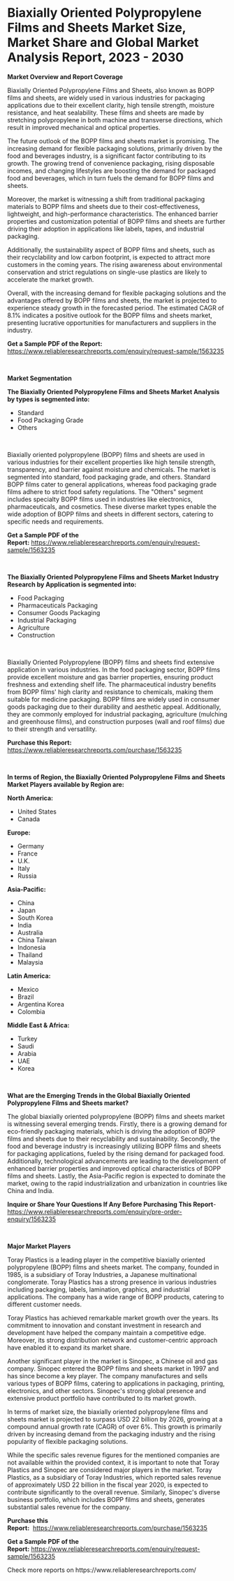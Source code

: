 <p><h1>Biaxially Oriented Polypropylene Films and Sheets Market Size, Market Share and Global Market Analysis Report, 2023 - 2030</h1></p><p><strong>Market Overview and Report Coverage</strong></p>
<p><p>Biaxially Oriented Polypropylene Films and Sheets, also known as BOPP films and sheets, are widely used in various industries for packaging applications due to their excellent clarity, high tensile strength, moisture resistance, and heat sealability. These films and sheets are made by stretching polypropylene in both machine and transverse directions, which result in improved mechanical and optical properties.</p><p>The future outlook of the BOPP films and sheets market is promising. The increasing demand for flexible packaging solutions, primarily driven by the food and beverages industry, is a significant factor contributing to its growth. The growing trend of convenience packaging, rising disposable incomes, and changing lifestyles are boosting the demand for packaged food and beverages, which in turn fuels the demand for BOPP films and sheets.</p><p>Moreover, the market is witnessing a shift from traditional packaging materials to BOPP films and sheets due to their cost-effectiveness, lightweight, and high-performance characteristics. The enhanced barrier properties and customization potential of BOPP films and sheets are further driving their adoption in applications like labels, tapes, and industrial packaging.</p><p>Additionally, the sustainability aspect of BOPP films and sheets, such as their recyclability and low carbon footprint, is expected to attract more customers in the coming years. The rising awareness about environmental conservation and strict regulations on single-use plastics are likely to accelerate the market growth.</p><p>Overall, with the increasing demand for flexible packaging solutions and the advantages offered by BOPP films and sheets, the market is projected to experience steady growth in the forecasted period. The estimated CAGR of 8.1% indicates a positive outlook for the BOPP films and sheets market, presenting lucrative opportunities for manufacturers and suppliers in the industry.</p></p>
<p><strong>Get a Sample PDF of the Report:</strong> <a href="https://www.reliableresearchreports.com/enquiry/request-sample/1563235">https://www.reliableresearchreports.com/enquiry/request-sample/1563235</a></p>
<p>&nbsp;</p>
<p><strong>Market Segmentation</strong></p>
<p><strong>The Biaxially Oriented Polypropylene Films and Sheets Market Analysis by types is segmented into:</strong></p>
<p><ul><li>Standard</li><li>Food Packaging Grade</li><li>Others</li></ul></p>
<p>&nbsp;</p>
<p><p>Biaxially oriented polypropylene (BOPP) films and sheets are used in various industries for their excellent properties like high tensile strength, transparency, and barrier against moisture and chemicals. The market is segmented into standard, food packaging grade, and others. Standard BOPP films cater to general applications, whereas food packaging grade films adhere to strict food safety regulations. The "Others" segment includes specialty BOPP films used in industries like electronics, pharmaceuticals, and cosmetics. These diverse market types enable the wide adoption of BOPP films and sheets in different sectors, catering to specific needs and requirements.</p></p>
<p><strong>Get a Sample PDF of the Report:</strong>&nbsp;<a href="https://www.reliableresearchreports.com/enquiry/request-sample/1563235">https://www.reliableresearchreports.com/enquiry/request-sample/1563235</a></p>
<p>&nbsp;</p>
<p><strong>The Biaxially Oriented Polypropylene Films and Sheets Market Industry Research by Application is segmented into:</strong></p>
<p><ul><li>Food Packaging</li><li>Pharmaceuticals Packaging</li><li>Consumer Goods Packaging</li><li>Industrial Packaging</li><li>Agriculture</li><li>Construction</li></ul></p>
<p>&nbsp;</p>
<p><p>Biaxially Oriented Polypropylene (BOPP) films and sheets find extensive application in various industries. In the food packaging sector, BOPP films provide excellent moisture and gas barrier properties, ensuring product freshness and extending shelf life. The pharmaceutical industry benefits from BOPP films' high clarity and resistance to chemicals, making them suitable for medicine packaging. BOPP films are widely used in consumer goods packaging due to their durability and aesthetic appeal. Additionally, they are commonly employed for industrial packaging, agriculture (mulching and greenhouse films), and construction purposes (wall and roof films) due to their strength and versatility.</p></p>
<p><strong>Purchase this Report:</strong>&nbsp; <a href="https://www.reliableresearchreports.com/purchase/1563235">https://www.reliableresearchreports.com/purchase/1563235</a></p>
<p>&nbsp;</p>
<p><strong>In terms of Region, the Biaxially Oriented Polypropylene Films and Sheets Market Players available by Region are:</strong></p>
<p>
    <p> <strong> North America: </strong>
        <ul>
            <li>United States</li>
            <li>Canada</li>
        </ul>
        </p> 
    <p> <strong> Europe: </strong>
        <ul>
            <li>Germany</li>
            <li>France</li>
            <li>U.K.</li>
            <li>Italy</li>
            <li>Russia</li>
        </ul>
        </p> 
    <p> <strong> Asia-Pacific: </strong>
        <ul>
            <li>China</li>
            <li>Japan</li>
            <li>South Korea</li>
            <li>India</li>
            <li>Australia</li>
            <li>China Taiwan</li>
            <li>Indonesia</li>
            <li>Thailand</li>
            <li>Malaysia</li>
        </ul>
        </p> 
    <p> <strong> Latin America: </strong>
        <ul>
            <li>Mexico</li>
            <li>Brazil</li>
            <li>Argentina Korea</li>
            <li>Colombia</li>
        </ul>
        </p> 
    <p> <strong> Middle East & Africa: </strong>
        <ul>
            <li>Turkey</li>
            <li>Saudi</li>
            <li>Arabia</li>
            <li>UAE</li>
            <li>Korea</li>
        </ul>
    </p>
    </p>
<p>&nbsp;</p>
<p><strong>What are the Emerging Trends in the Global Biaxially Oriented Polypropylene Films and Sheets market?</strong></p>
<p><p>The global biaxially oriented polypropylene (BOPP) films and sheets market is witnessing several emerging trends. Firstly, there is a growing demand for eco-friendly packaging materials, which is driving the adoption of BOPP films and sheets due to their recyclability and sustainability. Secondly, the food and beverage industry is increasingly utilizing BOPP films and sheets for packaging applications, fueled by the rising demand for packaged food. Additionally, technological advancements are leading to the development of enhanced barrier properties and improved optical characteristics of BOPP films and sheets. Lastly, the Asia-Pacific region is expected to dominate the market, owing to the rapid industrialization and urbanization in countries like China and India.</p></p>
<p><strong>Inquire or Share Your Questions If Any Before Purchasing This Report</strong>- <a href="https://www.reliableresearchreports.com/enquiry/pre-order-enquiry/1563235">https://www.reliableresearchreports.com/enquiry/pre-order-enquiry/1563235</a></p>
<p>&nbsp;</p>
<p><strong>Major Market Players</strong></p>
<p><p>Toray Plastics is a leading player in the competitive biaxially oriented polypropylene (BOPP) films and sheets market. The company, founded in 1985, is a subsidiary of Toray Industries, a Japanese multinational conglomerate. Toray Plastics has a strong presence in various industries including packaging, labels, lamination, graphics, and industrial applications. The company has a wide range of BOPP products, catering to different customer needs.</p><p>Toray Plastics has achieved remarkable market growth over the years. Its commitment to innovation and constant investment in research and development have helped the company maintain a competitive edge. Moreover, its strong distribution network and customer-centric approach have enabled it to expand its market share.</p><p>Another significant player in the market is Sinopec, a Chinese oil and gas company. Sinopec entered the BOPP films and sheets market in 1997 and has since become a key player. The company manufactures and sells various types of BOPP films, catering to applications in packaging, printing, electronics, and other sectors. Sinopec's strong global presence and extensive product portfolio have contributed to its market growth.</p><p>In terms of market size, the biaxially oriented polypropylene films and sheets market is projected to surpass USD 22 billion by 2026, growing at a compound annual growth rate (CAGR) of over 6%. This growth is primarily driven by increasing demand from the packaging industry and the rising popularity of flexible packaging solutions.</p><p>While the specific sales revenue figures for the mentioned companies are not available within the provided context, it is important to note that Toray Plastics and Sinopec are considered major players in the market. Toray Plastics, as a subsidiary of Toray Industries, which reported sales revenue of approximately USD 22 billion in the fiscal year 2020, is expected to contribute significantly to the overall revenue. Similarly, Sinopec's diverse business portfolio, which includes BOPP films and sheets, generates substantial sales revenue for the company.</p></p>
<p><strong>Purchase this Report:</strong>&nbsp;&nbsp;<a href="https://www.reliableresearchreports.com/purchase/1563235">https://www.reliableresearchreports.com/purchase/1563235</a></p>
<p></p>
<p><strong>Get a Sample PDF of the Report:</strong>&nbsp;<a href="https://www.reliableresearchreports.com/enquiry/request-sample/1563235">https://www.reliableresearchreports.com/enquiry/request-sample/1563235</a></p>
<p>Check more reports on https://www.reliableresearchreports.com/</p>
